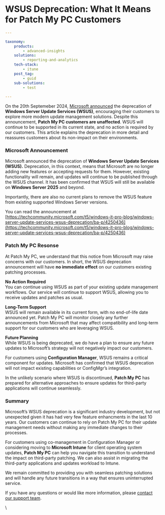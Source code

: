 # WSUS Deprecation: What It Means for Patch My PC Customers

```yaml
---

taxonomy:
    products:
        - advanced-insights
    solutions:
        - reporting-and-analytics
    tech-stack:
        - itune
    post_tag:
        - guid
    sub-solutions:
        - test
        
---
```

On the 20th Septemeber 2024, [Microsoft announced](https://techcommunity.microsoft.com/t5/windows-it-pro-blog/windows-server-update-services-wsus-deprecation/ba-p/4250436) the deprecation of **Windows Server Update Services (WSUS)**, encouraging their customers to explore more modern update management solutions. Despite this announcement, **Patch My PC customers are unaffected**. WSUS will continue to be supported in its current state, and no action is required by our customers. This article explains the deprecation in more detail and reassures customers about its non-impact on their environments.

### Microsoft Announcement <a href="#h-microsoft-announcement" id="h-microsoft-announcement"></a>

Microsoft announced the deprecation of **Windows Server Update Services (WSUS).** Deprecation, in this context, means that Microsoft are no longer adding new features or accepting requests for them. However, existing functionality will remain, and updates will continue to be published through the WSUS channel. It has been confirmed that WSUS will still be available on **Windows Server 2025** and beyond.

Importantly, there are also no current plans to remove the WSUS feature from existing supported Windows Server versions.

You can read the announcement at [https://techcommunity.microsoft.com/t5/windows-it-pro-blog/windows-server-update-services-wsus-deprecation/ba-p/4250436](https://techcommunity.microsoft.com/t5/windows-it-pro-blog/windows-server-update-services-wsus-deprecation/ba-p/4250436)

### Patch My PC Resonse <a href="#h-patch-my-pc-resonse" id="h-patch-my-pc-resonse"></a>

At Patch My PC, we understand that this notice from Microsoft may raise concerns with our customers. In short, the WSUS deprecation announcement will have **no immediate effect** on our customers existing patching processes.

**No Action Required**\
You can continue using WSUS as part of your existing update management workflows. Our service will continue to support WSUS, allowing you to receive updates and patches as usual.

**Long-Term Support**\
WSUS will remain available in its current form, with no end-of-life date announced yet. Patch My PC will monitor closely any further announcements from Microsoft that may affect compatibility and long-term support for our customers who are leveraging WSUS.

**Future Planning**\
While WSUS is being deprecated, we do have a plan to ensure any future updates to Microsoft’s strategy will not negatively impact our customers.

For customers using **Configuration Manager**, WSUS remains a critical component for updates. Microsoft has confirmed that WSUS deprecation will not impact existing capabilities or ConfigMgr’s integration.

In the unlikely scenario where WSUS is discontinued, **Patch My PC** has prepared for alternative approaches to ensure updates for third-party applications will continue seamlessly.

### Summary <a href="#h-summary" id="h-summary"></a>

Microsoft’s WSUS deprecation is a significant industry development, but not unexpected given it has had very few feature enhancments in the last 10 years. Our customers can continue to rely on Patch My PC for their update management needs without making any immediate changes to their processes.

For customers using co-management in Configuration Manager or considering moving to **Microsoft Intune** for client operating system updates, **Patch My PC** can help you navigate this transition to understand the impact on third-party patching. We can also assist in migrating the third-party applications and updates workload to Intune.

We remain committed to providing you with seamless patching solutions and will handle any future transitions in a way that ensures uninterrupted service.

If you have any questions or would like more information, please [contact our support team](https://patchmypc.com/technical-support).

\
